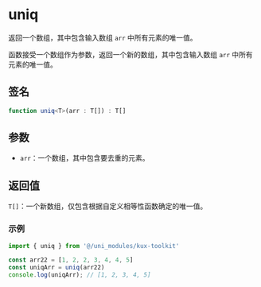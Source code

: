 # uniq <Badge type="tip" text="^1.0.1" />

返回一个数组，其中包含输入数组 `arr` 中所有元素的唯一值。

函数接受一个数组作为参数，返回一个新的数组，其中包含输入数组 `arr` 中所有元素的唯一值。

## 签名

```ts
function uniq<T>(arr : T[]) : T[]
```

## 参数

- `arr`：一个数组，其中包含要去重的元素。

## 返回值

`T[]`：一个新数组，仅包含根据自定义相等性函数确定的唯一值。

### 示例

```ts
import { uniq } from '@/uni_modules/kux-toolkit'

const arr22 = [1, 2, 2, 3, 4, 4, 5]
const uniqArr = uniq(arr22)
console.log(uniqArr); // [1, 2, 3, 4, 5]
```
